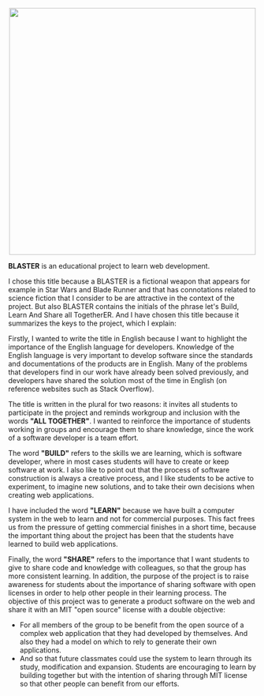 <p align="center"><img src="https://rafaelaznar.github.io/img/blaster.png" width="500"></p>

**BLASTER** is an educational project to learn web development.

I chose this title because a BLASTER is a fictional weapon that appears for example in Star Wars and Blade Runner and that has connotations related to science fiction that I consider to be are attractive in the context of the project. But also BLASTER contains the initials of the phrase let's Build, Learn And Share all TogetherER. And I have chosen this title because it summarizes the keys to the project, which I explain:

Firstly, I wanted to write the title in English because I want to highlight the importance of the English language for developers. Knowledge of the English language is very important to develop software since the standards and documentations of the products are in English. Many of the problems that developers find in our work have already been solved previously, and developers have shared the solution most of the time in English (on reference websites such as Stack Overflow).

The title is written in the plural for two reasons: it invites all students to participate in the project and reminds workgroup and inclusion with the words **"ALL TOGETHER"**. I wanted to reinforce the importance of students working in groups and encourage them to share knowledge, since the work of a software developer is a team effort. 

The word **"BUILD"** refers to the skills we are learning, which is software developer, where in most cases students will have to create or keep software at work. I also like to point out that the process of software construction is always a creative process, and I like students to be active to experiment, to imagine new solutions, and to take their own decisions when creating web applications.

I have included the word **"LEARN"** because we have built a computer system in the web to learn and not for commercial purposes. This fact frees us from the pressure of getting commercial finishes in a short time, because the important thing about the project has been that the students have learned to build web applications.

Finally, the word **"SHARE"** refers to the importance that I want students to give to share code and knowledge with colleagues, so that the group has more consistent learning. In addition, the purpose of the project is to raise awareness for students about the importance of sharing software with open licenses in order to help other people in their learning process. The objective of this project was to generate a product software on the web and share it with an MIT "open source" license with a double objective:

* For all members of the group to be benefit from the open source of a complex web application that they had developed by themselves. And also they had a model on which to rely to generate their own applications.
* And so that future classmates could use the system to learn through its study, modification and expansion. Students are encouraging to learn by building together but with the intention of sharing through MIT license so that other people can benefit from our efforts.
